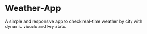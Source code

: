 # Weather-App
A simple and responsive app to check real-time weather by city with dynamic visuals and key stats.
